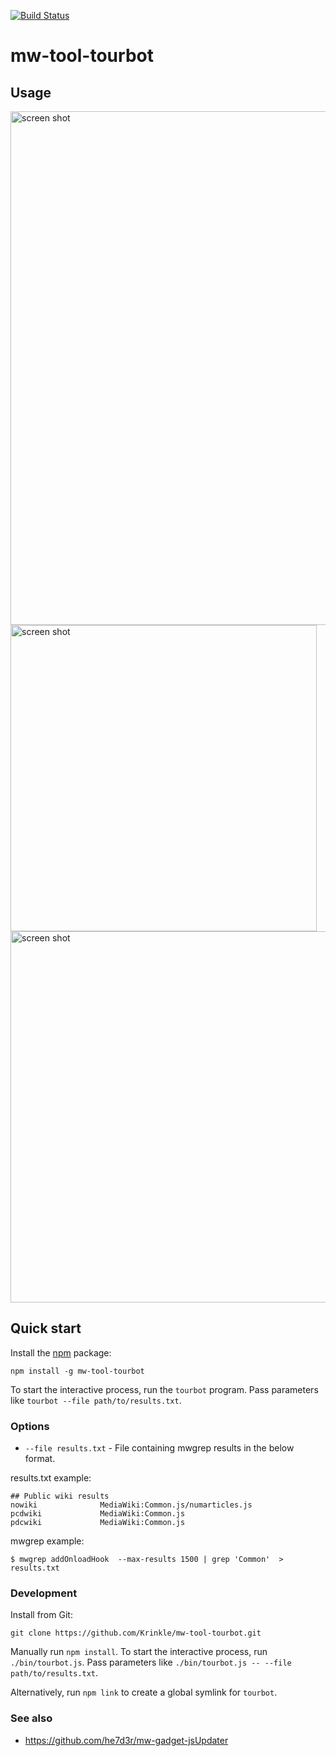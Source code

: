 [![Build Status](https://travis-ci.org/Krinkle/mw-tool-tourbot.svg?branch=master)](https://travis-ci.org/Krinkle/mw-tool-tourbot)

# mw-tool-tourbot

## Usage

<img width="822" alt="screen shot" src="https://cloud.githubusercontent.com/assets/156867/16357409/1b93ac5e-3af6-11e6-8b38-41d8c6562d20.png">
<img width="490" alt="screen shot" src="https://cloud.githubusercontent.com/assets/156867/16091916/0c7536ba-3336-11e6-83cc-96d3964e3503.png">
<img width="594" alt="screen shot" src="https://cloud.githubusercontent.com/assets/156867/16357410/220259be-3af6-11e6-9479-c4205972e3bf.png">

## Quick start

Install the [npm](https://npmjs.org/) package:

```
npm install -g mw-tool-tourbot
```

To start the interactive process, run the `tourbot` program.
Pass parameters like `tourbot --file path/to/results.txt`.


### Options

* `--file results.txt` - File containing mwgrep results in the below format.

results.txt example:

```
## Public wiki results
nowiki              MediaWiki:Common.js/numarticles.js
pcdwiki             MediaWiki:Common.js
pdcwiki             MediaWiki:Common.js
```

mwgrep example:

```
$ mwgrep addOnloadHook  --max-results 1500 | grep 'Common'  > results.txt
```

### Development

Install from Git:

```
git clone https://github.com/Krinkle/mw-tool-tourbot.git
````

Manually run `npm install`. To start the interactive process, run `./bin/tourbot.js`.
Pass parameters like `./bin/tourbot.js -- --file path/to/results.txt`.

Alternatively, run `npm link` to create a global symlink for `tourbot`.

### See also
* https://github.com/he7d3r/mw-gadget-jsUpdater
